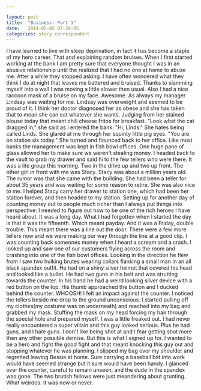 ```yaml
---

layout: post
title:  "Business: Part 1"
date:   2014-05-05 07:34:05
categories: story correspondent
---
```


I have learned to live with sleep deprivation, in fact it has become a staple of my hero career. That and explaining random bruises. When I first started working at the bank I am pretty sure that everyone thought I was in an abusive relationship until the realized that I had no one at home to abuse me. After a while they stopped asking. I have often wondered what they think I do at night that leaves me battered and bruised. Thanks to slamming myself into a wall I was moving a little slower then usual. Also I had a nice raccoon mask of a bruise on my face. Awesome. As always my manager Lindsay was waiting for me. Lindsay was overweight and seemed to be proud of it. I think her doctor diagnosed her as obese and she has taken that to mean she can eat whatever she wants. Judging from her stained blouse today that meant chili cheese fritos for breakfast. "Look what the cat dragged in," she said as I entered the bank. "Hi, Linds." She hates being called Linds. She glared at me through her squinty little pig eyes. "You are on station six today." She turned and flounced back to her office. Like most banks the management was kept in fish bowl offices. One huge pane of glass allowed her to make sure we weren't stealing money. I headed back to the vault to grab my drawer and said hi to the few tellers who were there. It was a lite group this morning. Two in the drive up and two up front. The other girl in front with me was Stacy. Stacy was about a million years old. The rumor was that she came with the building. She had been a teller for about 35 years and was waiting for some reason to retire. She was also nice to me. I helped Stacy carry her drawer to station one, which had been her station forever, and then headed to my station. Setting up for another day of counting money out to people much richer than I always put things into perspective: I needed to figure out how to be one of the rich heroes I have heard about. It was a long day. What I had forgotten when I started the day is that it was the fifteenth. Which meant payday. And it was a Friday, double trouble. This meant there was a line out the door. There were a few more tellers now and we were making our way through the line at a good clip. I was counting back someones money when I heard a scream and a crash. I looked up and saw one of our customers flying across the room and crashing into one of the fish bowl offices. Looking in the direction he flew from I saw two hulking brutes wearing collars flanking a small man in an all black spandex outfit. He had on a shiny silver helmet that covered his head and looked like a bullet. He had two guns in his belt and was strutting towards the counter. In his hand he had a weird looking silver device with a red button on the top. His thumb approached the button and I ducked behind the counter. WHOOSH! I felt an impact against the counter. I noticed the tellers beside me drop to the ground unconscious. I started pulling off my clothes(my costume was on underneath) and reached into my bag and grabbed my mask. Stuffing the mask on my head forcing my hair through the special hole and prepared myself. I was a little freaked out. I had never really encountered a super villain and this guy looked serious. Plus he had guns, and I hate guns. I don't like being shot at and I fear getting shot more then any other possible demise. But this is what I signed up for. I wanted to be a hero and fight the good fight and that meant knocking this guy out and stopping whatever he was planning. I slipped my bag over my shoulder and regretted leaving Bessie at home. Sure carrying a baseball bat into work would have seemed strange but it sure would have been handy. I glanced over the counter, careful to remain unseen, and the dude in the spandex was gone. The two brutish fellows were just meandering about grunting. What weirdos. It was now or never. 
